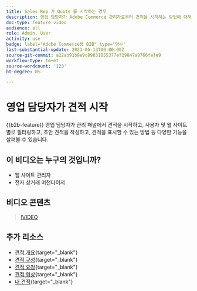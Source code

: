 ```yaml
---
title: Sales Rep 가 Quote 를 시작하는 경우
description: 영업 담당자가 Adobe Commerce 관리자로부터 견적을 시작하는 방법에 대해 알아봅니다
doc-type: feature video
audience: all
role: Admin, User
activity: use
badge: label="Adobe Commerce용 B2B" type="양수"
last-substantial-update: 2023-06-13T00:00:00Z
source-git-commit: a22ab91b9e9c89831855377ef29847a8766fafe9
workflow-type: tm+mt
source-wordcount: '123'
ht-degree: 0%

---
```


# 영업 담당자가 견적 시작

{{b2b-feature}}
영업 담당자가 관리 패널에서 견적을 시작하고, 사용자 및 웹 사이트별로 필터링하고, 초안 견적을 작성하고, 견적을 표시할 수 있는 방법 등 다양한 기능을 살펴볼 수 있습니다.

## 이 비디오는 누구의 것입니까?

- 웹 사이트 관리자
- 전자 상거래 머천다이저

## 비디오 콘텐츠

>[!VIDEO](https://video.tv.adobe.com/v/3420390?learn=on)

## 추가 리소스

- [견적 개요](https://experienceleague.adobe.com/docs/commerce-admin/b2b/quotes/quotes.html){target="_blank"}
- [견적 구성](https://experienceleague.adobe.com/docs/commerce-admin/b2b/quotes/configure-quotes.html){target="_blank"}
- [견적 요청](https://experienceleague.adobe.com/docs/commerce-admin/b2b/quotes/quote-request.html){target="_blank"}
- [견적 협상](https://experienceleague.adobe.com/docs/commerce-admin/b2b/quotes/quote-price-negotiation.html){target="_blank"}
- [내 견적](https://experienceleague.adobe.com/docs/commerce-admin/b2b/quotes/account-dashboard-my-quotes.html){target="_blank"}
